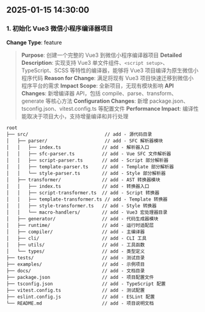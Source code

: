 ## 2025-01-15 14:30:00

### 1. 初始化 Vue3 微信小程序编译器项目

**Change Type**: feature

> **Purpose**: 创建一个完整的 Vue3 到微信小程序编译器项目
> **Detailed Description**: 实现支持 Vue3 单文件组件、`<script setup>`、TypeScript、SCSS 等特性的编译器，能够将 Vue3 项目编译为原生微信小程序代码
> **Reason for Change**: 满足将现有 Vue3 项目快速迁移到微信小程序平台的需求
> **Impact Scope**: 全新项目，无现有模块影响
> **API Changes**: 新增编译器 API，包括 compile、parse、transform、generate 等核心方法
> **Configuration Changes**: 新增 package.json、tsconfig.json、vitest.config.ts 等配置文件
> **Performance Impact**: 编译性能取决于项目大小，支持增量编译和并行处理

   ```
   root
   ├── src/                            // add - 源代码目录
   │   ├── parser/                     // add - SFC 解析器模块
   │   │   ├── index.ts               // add - 解析器入口
   │   │   ├── sfc-parser.ts          // add - Vue SFC 文件解析器
   │   │   ├── script-parser.ts       // add - Script 部分解析器
   │   │   ├── template-parser.ts     // add - Template 部分解析器
   │   │   └── style-parser.ts        // add - Style 部分解析器
   │   ├── transformer/               // add - AST 转换器模块
   │   │   ├── index.ts               // add - 转换器入口
   │   │   ├── script-transformer.ts  // add - Script 转换器
   │   │   ├── template-transformer.ts // add - Template 转换器
   │   │   ├── style-transformer.ts   // add - Style 转换器
   │   │   └── macro-handlers/        // add - Vue3 宏处理器目录
   │   ├── generator/                 // add - 代码生成器模块
   │   ├── runtime/                   // add - 运行时适配层
   │   ├── compiler/                  // add - 主编译器
   │   ├── cli/                       // add - CLI 工具
   │   ├── utils/                     // add - 工具函数
   │   └── types/                     // add - 类型定义
   ├── tests/                         // add - 测试目录
   ├── examples/                      // add - 示例项目
   ├── docs/                          // add - 文档目录
   ├── package.json                   // add - 项目配置文件
   ├── tsconfig.json                  // add - TypeScript 配置
   ├── vitest.config.ts               // add - 测试配置
   ├── eslint.config.js               // add - ESLint 配置
   └── README.md                      // add - 项目说明文档
   ```